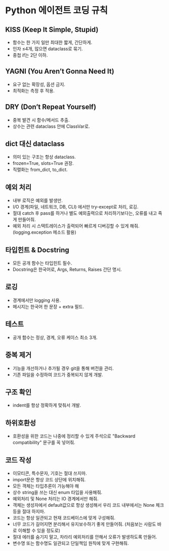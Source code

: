 # Python 에이전트 코딩 규칙
## KISS (Keep It Simple, Stupid)
  - 함수는 한 가지 일만 최대한 짧게, 간단하게.
  - 인자 ≤4개, 많으면 dataclass로 묶기.
  - 중첩 if는 2단 이하.

## YAGNI (You Aren’t Gonna Need It)
  - 요구 없는 확장성, 옵션 금지.
  - 최적화는 측정 후 적용.

## DRY (Don’t Repeat Yourself)
  - 중복 발견 시 함수/메서드 추출.
  - 상수는 관련 dataclass 안에 ClassVar로.

## dict 대신 dataclass
  - 의미 있는 구조는 항상 dataclass.
  - frozen=True, slots=True 권장.
  - 직렬화는 from_dict, to_dict.

## 예외 처리
  - 내부 로직은 예외를 발생만.
  - I/O 경계(파일, 네트워크, DB, CLI) 에서만 try-except로 처리, 로깅.
  - 절대 catch 후 pass를 하거나 별도 예외출력으로 처리하기보다는, 오류를 내고 죽게 만들어줘.
  - 예외 처리 시 스택트레이스가 출력되어 빠르게 디버깅할 수 있게 해줘. (logging.exception 메소드 활용)

## 타입힌트 & Docstring
  - 모든 공개 함수는 타입힌트 필수.
  - Docstring은 한국어로, Args, Returns, Raises 간단 명시.

## 로깅
  - 경계에서만 logging 사용.
  - 메시지는 한국어 한 문장 + extra 필드.

## 테스트
  - 공개 함수는 정상, 경계, 오류 케이스 최소 3개.

## 중복 제거
  - 기능을 개선하거나 추가될 경우 git을 통해 버전을 관리.
  - 기존 파일을 수정하여 코드가 중복되지 않게 개발.

## 구조 확인
  - indent를 항상 정확하게 맞춰서 개발.

## 하위호환성
  - 호환성을 위한 코드는 나중에 정리할 수 있게 주석으로 "Backward compatibility" 문구를 꼭 넣어줘.

## 코드 작성
  - 이모티콘, 특수문자, 기호는 절대 쓰지마.
  - import문은 항상 코드 상단에 위치해줘.
  - 모든 객체는 타입추론이 가능해야 해
  - 상수 string을 쓰는 대신 enum 타입을 사용해줘.
  - 예외처리 및 None 처리는 IO 경계에서만 해줘.
  - 객체는 생성자에서 default값으로 항상 생성해서 우리 코드 내부에서는 None 체크 등을 절대 하지마.
  - 코드는 항상 일관되고 현재 코드베이스에 맞게 구성해줘.
  - 너무 코드가 길어지면 분리해서 유지보수하기 좋게 만들어줘. (처음보는 사람도 바로 이해할 수 있을 정도로)     
  - 절대 에러를 숨기지 말고, 차라리 예외처리를 안해서 오류가 발생하도록 만들어.
  - 변수명 또는 함수명도 일관되고 단일책임 원칙에 맞게 구현해줘.